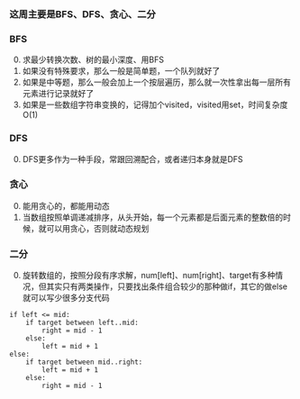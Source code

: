 ### 这周主要是BFS、DFS、贪心、二分

### BFS
0. 求最少转换次数、树的最小深度、用BFS
1. 如果没有特殊要求，那么一般是简单题，一个队列就好了
2. 如果是中等题，那么一般会加上一个按层遍历，那么就一次性拿出每一层所有元素进行记录就好了
3. 如果是一些数组字符串变换的，记得加个visited，visited用set，时间复杂度O(1)

### DFS
0. DFS更多作为一种手段，常跟回溯配合，或者递归本身就是DFS

### 贪心
0. 能用贪心的，都能用动态
1. 当数组按照单调递减排序，从头开始，每一个元素都是后面元素的整数倍的时候，就可以用贪心，否则就动态规划

### 二分
0. 旋转数组的，按照分段有序求解，num[left]、num[right]、target有多种情况，但其实只有两类操作，只要找出条件组合较少的那种做if，其它的做else就可以写少很多分支代码
```
if left <= mid:
	if target between left..mid:
		right = mid - 1
	else:
		left = mid + 1
else:
	if target between mid..right:
		left = mid + 1
	else: 
		right = mid - 1
```